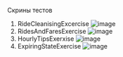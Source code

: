Скрины тестов
1. RideCleanisingExcercise
![image](https://github.com/Bivrey/Big_data/assets/99673633/34a6ca78-2208-4dba-9ee1-87476a7a7300)
2. RidesAndFaresExercise
![image](https://github.com/Bivrey/Big_data/assets/99673633/c0d10cb3-fd43-4a5f-b80c-fae140654b0c)
3. HourlyTipsExerxise
![image](https://github.com/Bivrey/Big_data/assets/99673633/4907cefe-c36e-4964-b2ed-d38935be8e80)
4. ExpiringStateExercise
![image](https://github.com/Bivrey/Big_data/assets/99673633/ef6f831d-44f9-4bfe-890f-28d3e9f88d69)
